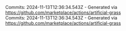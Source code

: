 Commits: 2024-11-13T12:36:34.543Z - Generated via https://github.com/marketplace/actions/artificial-grass
<br>
Commits: 2024-11-13T12:36:34.543Z - Generated via https://github.com/marketplace/actions/artificial-grass
<br>
